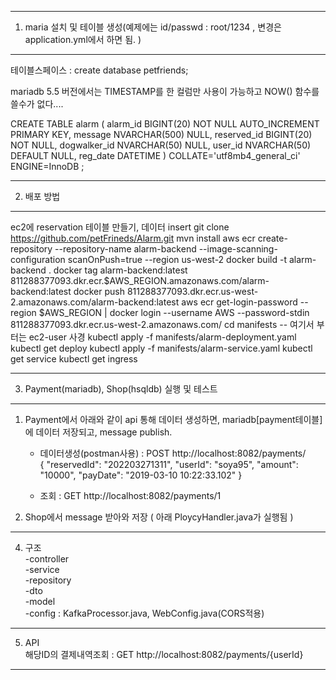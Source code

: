 ---------------------------------------------------
1. maria 설치 및 테이블 생성(예제에는 id/passwd : root/1234 , 변경은 application.yml에서 하면 됨. )
---------------------------------------------------
테이블스페이스 : create database petfriends;

mariadb 5.5 버전에서는 TIMESTAMP를 한 컬럼만 사용이 가능하고 NOW() 함수를 쓸수가 없다.... 

CREATE TABLE alarm (
alarm_id BIGINT(20) NOT NULL AUTO_INCREMENT PRIMARY KEY,
message NVARCHAR(500) NULL,
reserved_id BIGINT(20) NOT NULL,
dogwalker_id NVARCHAR(50) NULL,
user_id NVARCHAR(50) DEFAULT NULL,
reg_date DATETIME
) COLLATE='utf8mb4_general_ci' ENGINE=InnoDB ;
 


---------------------------------------------------  
2. 배포 방법
---------------------------------------------------  
ec2에 reservation 테이블 만들기, 데이터 insert 
git clone https://github.com/petFrineds/Alarm.git
mvn install
aws ecr create-repository --repository-name alarm-backend --image-scanning-configuration scanOnPush=true --region us-west-2
docker build -t alarm-backend .
docker tag alarm-backend:latest 811288377093.dkr.ecr.$AWS_REGION.amazonaws.com/alarm-backend:latest
docker push 811288377093.dkr.ecr.us-west-2.amazonaws.com/alarm-backend:latest
aws ecr get-login-password --region $AWS_REGION | docker login --username AWS --password-stdin 811288377093.dkr.ecr.us-west-2.amazonaws.com/
cd manifests
-- 여기서 부터는 ec2-user 사경
kubectl apply -f manifests/alarm-deployment.yaml
kubectl get deploy
kubectl apply -f manifests/alarm-service.yaml
kubectl get service
kubectl get ingress

--------------------------------------------------  
3. Payment(mariadb), Shop(hsqldb) 실행 및 테스트  
--------------------------------------------------  
1) Payment에서 아래와 같이 api 통해 데이터 생성하면, mariadb[payment테이블]에 데이터 저장되고, message publish.  
    - 데이터생성(postman사용) : POST http://localhost:8082/payments/   
                              { "reservedId": "202203271311", "userId": "soya95", "amount": "10000", "payDate": "2019-03-10 10:22:33.102" }  

    - 조회 : GET http://localhost:8082/payments/1  

3) Shop에서 message 받아와 저장 ( 아래 PloycyHandler.java가 실행됨 )  

--------------------------------------------------  
4. 구조   
   -controller  
   -service  
   -repository  
   -dto  
   -model  
   -config : KafkaProcessor.java, WebConfig.java(CORS적용)  
--------------------------------------------------  
5. API  
   해당ID의 결제내역조회 : GET http://localhost:8082/payments/{userId}   
--------------------------------------------------  
